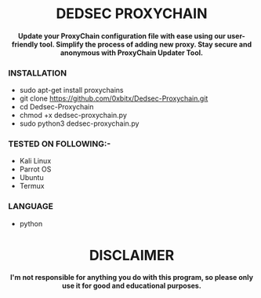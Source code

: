 <h1 align="center"> DEDSEC PROXYCHAIN </h1>
<h4 align="center"> Update your ProxyChain configuration file with ease using our user-friendly tool. Simplify the process of adding new proxy. Stay secure and anonymous with ProxyChain Updater Tool. </h4>

### INSTALLATION 
* sudo apt-get install proxychains
* git clone https://github.com/0xbitx/Dedsec-Proxychain.git
* cd Dedsec-Proxychain
* chmod +x dedsec-proxychain.py
* sudo python3 dedsec-proxychain.py

### TESTED ON FOLLOWING:-
* Kali Linux 
* Parrot OS 
* Ubuntu
* Termux

### LANGUAGE 
* python

<h1 align="center"> DISCLAIMER </h1>

<h4 align="center">I'm not responsible for anything you do with this program, so please only use it for good and educational purposes. </h4>
